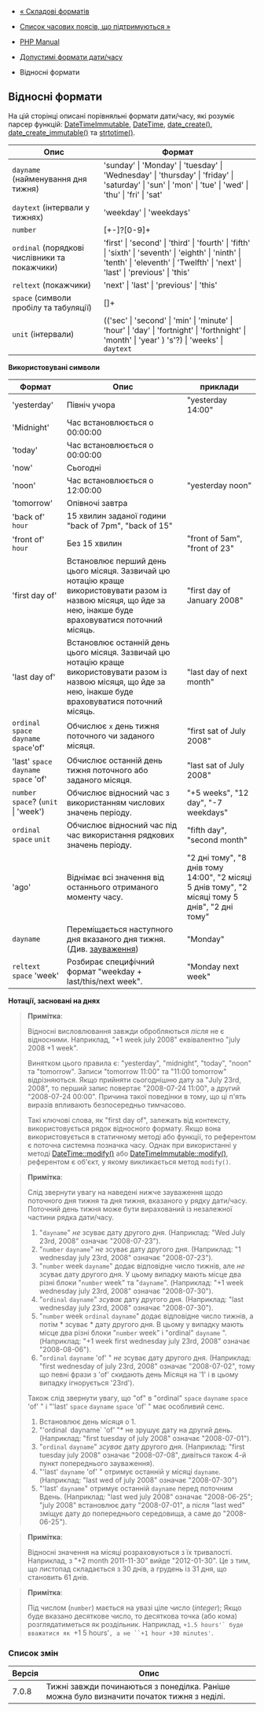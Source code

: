 - [« Складові форматів](datetime.formats.compound.md)
- [Список часових поясів, що підтримуються »](timezones.md)

- [PHP Manual](index.md)
- [Допустимі формати дати/часу](datetime.formats.md)
- Відносні формати

## Відносні формати

На цій сторінці описані порівняльні формати дати/часу, які
розуміє парсер функцій:
[DateTimeImmutable](class.datetimeimmutable.md),
[DateTime](class.datetime.md),
[date_create()](function.date-create.md),
[date_create_immutable()](function.date-create-immutable.md) та
[strtotime()](function.strtotime.md).

| Опис                                          | Формат                                                                                                                                                                                 |
| --------------------------------------------- | -------------------------------------------------------------------------------------------------------------------------------------------------------------------------------------- |
| `dayname` (найменування дня тижня)            | 'sunday' \| 'Monday' \| 'tuesday' \| 'Wednesday' \| 'thursday' \| 'friday' \| 'saturday' \| 'sun' \| 'mon' \| 'tue' \| 'wed' \| 'thu' \| 'fri' \| 'sat'                                |
| `daytext` (інтервали у тижнях)                | 'weekday' \| 'weekdays'                                                                                                                                                                |
| `number`                                      | [+-]?[0-9]+                                                                                                                                                                            |
| `ordinal` (порядкові числівники та покажчики) | 'first' \| 'second' \| 'third' \| 'fourth' \| 'fifth' \| 'sixth' \| 'seventh' \| 'eighth' \| 'ninth' \| 'tenth' \| 'eleventh' \| 'Twelfth' \| 'next' \| 'last' \| 'previous' \| 'this' |
| `reltext` (покажчики)                         | 'next' \| 'last' \| 'previous' \| 'this'                                                                                                                                               |
| `space` (символи пробілу та табуляції)        | []+                                                                                                                                                                                    |
| `unit` (інтервали)                            | (('sec' \| 'second' \| 'min' \| 'minute' \| 'hour' \| 'day' \| 'fortnight' \| 'forthnight' \| 'month' \| 'year' ) 's'?) \| 'weeks' \| `daytext`                                        |

**Використовувані символи**

| Формат                                  | Опис                                                                                                                                                               | приклади                                                                                        |
| --------------------------------------- | ------------------------------------------------------------------------------------------------------------------------------------------------------------------ | ----------------------------------------------------------------------------------------------- |
| 'yesterday'                             | Північ учора                                                                                                                                                       | "yesterday 14:00"                                                                               |
| 'Midnight'                              | Час встановлюється о 00:00:00                                                                                                                                      |                                                                                                 |
| 'today'                                 | Час встановлюється о 00:00:00                                                                                                                                      |                                                                                                 |
| 'now'                                   | Cьогодні                                                                                                                                                           |                                                                                                 |
| 'noon'                                  | Час встановлюється о 12:00:00                                                                                                                                      | "yesterday noon"                                                                                |
| 'tomorrow'                              | Опівночі завтра                                                                                                                                                    |                                                                                                 |
| 'back of' `hour`                        | 15 хвилин заданої години "back of 7pm", "back of 15"                                                                                                               |                                                                                                 |
| 'front of' `hour`                       | Без 15 хвилин                                                                                                                                                      | "front of 5am", "front of 23"                                                                   |
| 'first day of'                          | Встановлює перший день цього місяця. Зазвичай цю нотацію краще використовувати разом із назвою місяця, що йде за нею, інакше буде враховуватися поточний місяць.   | "first day of January 2008"                                                                     |
| 'last day of'                           | Встановлює останній день цього місяця. Зазвичай цю нотацію краще використовувати разом із назвою місяця, що йде за нею, інакше буде враховуватися поточний місяць. | "last day of next month"                                                                        |
| `ordinal` `space` `dayname` `space`'of' | Обчислює `x` день тижня поточного чи заданого місяця.                                                                                                              | "first sat of July 2008"                                                                        |
| 'last' `space` `dayname` `space` 'of'   | Обчислює останній день тижня поточного або заданого місяця.                                                                                                        | "last sat of July 2008"                                                                         |
| `number` `space`? (`unit` \| 'week')    | Обчислює відносний час з використанням числових значень періоду.                                                                                                   | "+5 weeks", "12 day", "-7 weekdays"                                                             |
| `ordinal` `space` `unit`                | Обчислює відносний час під час використання рядкових значень періоду.                                                                                              | "fifth day", "second month"                                                                     |
| 'ago'                                   | Віднімає всі значення від останнього отриманого моменту часу.                                                                                                      | "2 дні тому", "8 днів тому 14:00", "2 місяці 5 днів тому", "2 місяці тому 5 днів", "2 дні тому" |
| `dayname`                               | Переміщається наступного дня вказаного дня тижня. (Див. [зауваження](datetime.formats.relative.md#datetime.formats.relative.dayname-note))                         | "Monday"                                                                                        |
| `reltext` `space` 'week'                | Розбирає специфічний формат "weekday + last/this/next week".                                                                                                       | "Monday next week"                                                                              |

**Нотації, засновані на днях**

> **Примітка**:
>
> Відносні висловлювання завжди обробляються *після* не є
> відносними. Наприклад, "+1 week july 2008" еквівалентно "july 2008
> +1 week".
>
> Винятком цього правила є: "yesterday", "midnight", "today",
> "noon" та "tomorrow". Записи "tomorrow 11:00" та "11:00 tomorrow"
> відрізняються. Якщо прийняти сьогоднішню дату за "July 23rd, 2008", то
> перший запис повертає "2008-07-24 11:00", а другий "2008-07-24
> 00:00". Причина такої поведінки в тому, що ці п'ять виразів впливають
> безпосередньо тимчасово.
>
> Такі ключові слова, як "first day of", залежать від контексту,
> використовується рядок відносного формату. Якщо вона
> використовується в статичному методі або функції, то референтом є
> поточна системна позначка часу. Однак при використанні у методі
> [DateTime::modify()](datetime.modify.md) або
> [DateTimeImmutable::modify()](datetimeimmutable.modify.md),
> референтом є об'єкт, у якому викликається метод `modify()`.

> **Примітка**:
>
> Слід звернути увагу на наведені нижче зауваження щодо
> поточного дня тижня та дня тижня, вказаного у рядку дати/часу.
> Поточний день тижня може бути вирахований із незалежної частини рядка
> дати/часу.
>
> 1. "`dayname`" *не* зсуває дату другого дня. (Наприклад: "Wed
> July 23rd, 2008" означає "2008-07-23").
> 2. "`number` `dayname`" *не* зсуває дату другого дня.
> (Наприклад: "1 wednesday july 23rd, 2008" означає "2008-07-23").
> 3. "`number` week `dayname`" додає відповідне число тижнів,
> але *не* зсуває дату другого дня. У цьому випадку мають місце
> два різні блоки "`number` week" та "`dayname`". (Наприклад: "+1
> week wednesday july 23rd, 2008" означає "2008-07-30").
> 4. "`ordinal` `dayname`" *зсуває* дату другого дня. (Наприклад:
> "last wednesday july 23rd, 2008" означає "2008-07-30").
> 5. "`number` week `ordinal` `dayname`" додає відповідне
> число тижнів, а потім * зсуває * дату другого дня. В цьому
> у випадку мають місце два різні блоки "`number` week" і
> "ordinal" `dayname` ". (Наприклад: "+1 week first wednesday july
> 23rd, 2008" означає "2008-08-06").
> 6. "`ordinal` `dayname` 'of' " *не* зсуває дату другого дня.
> (Наприклад: "first wednesday of july 23rd, 2008" означає
> "2008-07-02", тому що певні фрази з 'of' скидають день
> Місяця на '1' і в цьому випадку ігнорується '23rd').
>
> Також слід звернути увагу, що "of" в "ordinal" `space`
> `dayname` `space` 'of' " і "'last' `space` `dayname` `space` 'of' "
> має особливий сенс.
>
> 1. Встановлює день місяця о 1.
> 2. "'ordinal` `dayname` 'of' "* не зрушує дату на другий день.
> (Наприклад: "first tuesday of july 2008" означає "2008-07-01").
> 3. "`ordinal` `dayname`" *зсуває* дату другого дня. (Наприклад:
> "first tuesday july 2008" означає "2008-07-08", дивіться також
> 4-й пункт попереднього зауваження).
> 4. "'last' `dayname` 'of' " отримує останній у місяці `dayname`.
> (Наприклад: "last wed of july 2008" означає "2008-07-30")
> 5. "'last' `dayname`" отримує останній `dayname` перед поточним
> Вдень. (Наприклад: "last wed july 2008" означає "2008-06-25"; "july
> 2008" встановлює дату "2008-07-01", а після "last wed"
> зміщує дату до попереднього середовища, а саме до "2008-06-25").

> **Примітка**:
>
> Відносні значення на місяці розраховуються з їх
> тривалості. Наприклад, з "+2 month 2011-11-30" вийде
> "2012-01-30". Це з тим, що листопад складається з 30 днів, а
> грудень із 31 дня, що становить 61 днів.

> **Примітка**:
>
> Під числом (`number`) мається на увазі ціле число (*integer*); Якщо
> буде вказано десяткове число, то десяткова точка (або кома)
> розглядатиметься як роздільник. Наприклад, ``+1.5 hours'` буде
> вважатися як ``+1 5 hours'`, а не ``+1 hour +30 minutes'`.

### Список змін

| Версія | Опис                                                                                      |
| ------ | ----------------------------------------------------------------------------------------- |
| 7.0.8  | Тижні завжди починаються з понеділка. Раніше можна було визначити початок тижня з неділі. |
